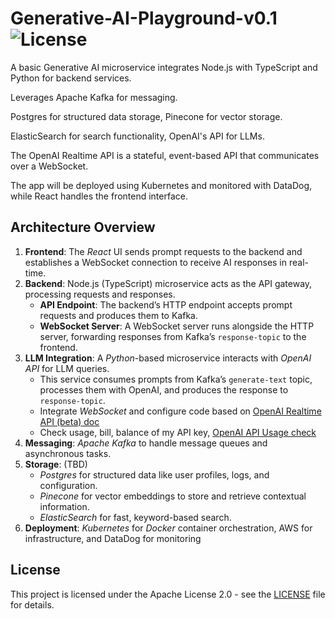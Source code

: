 # Generative-AI-Playground-v0.1 ![License](https://img.shields.io/badge/license-Apache%202.0-blue.svg)

A basic Generative AI microservice integrates Node.js with TypeScript and Python for backend services.

Leverages Apache Kafka for messaging.

Postgres for structured data storage, Pinecone for vector storage.

ElasticSearch for search functionality, OpenAI's API for LLMs.

The OpenAI Realtime API is a stateful, event-based API that communicates over a WebSocket.

The app will be deployed using Kubernetes and monitored with DataDog, while React handles the frontend interface.

## Architecture Overview

1. **Frontend**: The _React_ UI sends prompt requests to the backend and establishes a WebSocket connection to receive AI responses in real-time.
2. **Backend**: Node.js (TypeScript) microservice acts as the API gateway, processing requests and responses.
   - **API Endpoint**: The backend’s HTTP endpoint accepts prompt requests and produces them to Kafka.
   - **WebSocket Server**: A WebSocket server runs alongside the HTTP server, forwarding responses from Kafka’s `response-topic` to the frontend.
3. **LLM Integration**: A _Python_-based microservice interacts with _OpenAI API_ for LLM queries.
   - This service consumes prompts from Kafka’s `generate-text` topic, processes them with OpenAI, and produces the response to `response-topic`.
   - Integrate _WebSocket_ and configure code based on [OpenAI Realtime API (beta) doc](https://platform.openai.com/docs/guides/realtime/overview)
   - Check usage, bill, balance of my API key, [OpenAI API Usage check](https://platform.openai.com/settings/organization/usage)
4. **Messaging**: _Apache Kafka_ to handle message queues and asynchronous tasks.
5. **Storage**: (TBD)
   - _Postgres_ for structured data like user profiles, logs, and configuration.
   - _Pinecone_ for vector embeddings to store and retrieve contextual information.
   - _ElasticSearch_ for fast, keyword-based search.
6. **Deployment**: _Kubernetes_ for _Docker_ container orchestration, AWS for infrastructure, and DataDog for monitoring

## License

This project is licensed under the Apache License 2.0 - see the [LICENSE](LICENSE) file for details.

